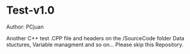 # Test-v1.0
Author: PCjuan

Another C++ test
.CPP file and headers on the /SourceCode folder
Data stuctures, Variable managment and so on...
Please skip this Repository.
